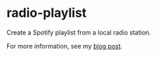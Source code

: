 # radio-playlist
Create a Spotify playlist from a local radio station.

For more information, see my [blog post](http://www.acjensen.com/radio-playlist/).

